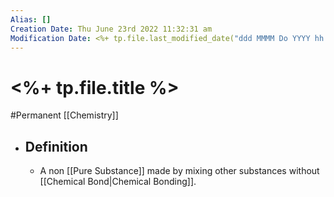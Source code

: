 ```yaml
---
Alias: []
Creation Date: Thu June 23rd 2022 11:32:31 am 
Modification Date: <%+ tp.file.last_modified_date("ddd MMMM Do YYYY hh:mm:ss a") %>
---
```

# <%+ tp.file.title %>
#Permanent [[Chemistry]]

- ## Definition
	- A non [[Pure Substance]] made by mixing other substances without [[Chemical Bond|Chemical Bonding]].